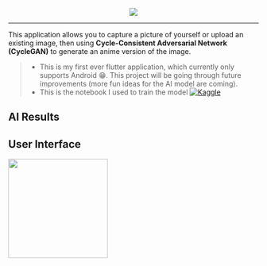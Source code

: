 <p align="center">
  <img src="https://user-images.githubusercontent.com/57009004/172021224-ef92eb0a-3b76-4c0f-a07f-f7d5dd90e5d6.svg"/>
</p>

<hr> 

This application allows you to capture a picture of yourself or upload an existing image, then using **Cycle-Consistent Adversarial Network (CycleGAN)** to generate an anime version of the image. 
> * This is my first ever flutter application, which currently only supports Android 😁. This project will be going through future improvements (more fun ideas for the AI model are coming).
> * This is the notebook I used to train the model  <a href="https://www.kaggle.com/code/ninamaamary/selfie2anime-cyclegan-pytorch"> ![Kaggle](https://img.shields.io/badge/Kaggle-20BEFF?style=for-the-badge&logo=Kaggle&logoColor=white)</a>

## AI Results

## User Interface

<img src="https://user-images.githubusercontent.com/57009004/172021350-5122938d-13aa-47c8-af79-e49ef86f0b06.png" width="200"/>  